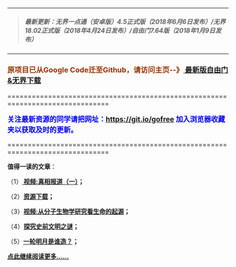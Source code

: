 ***
>##### 最新更新：无界一点通（安卓版）4.5正式版（2018年6月6日发布）/无界18.02正式版（2018年4月24日发布）/自由门7.64版（2018年1月9日发布）
***

<h3><font color="#993300"> 原项目已从Google Code迁至Github，请访问主页--》<a href="https://github.com/sglfree/freesky/wiki/%E8%87%AA%E7%94%B1%E9%97%A8%E6%9C%80%E6%96%B0%E7%89%88%E4%B8%8B%E8%BD%BD-%E6%97%A0%E7%95%8C%E6%B5%8F%E8%A7%88%E6%9C%80%E6%96%B0%E6%AD%A3%E5%BC%8F%E7%89%88%E4%B8%8B%E8%BD%BD-%E7%BF%BB%E5%A2%99%E8%BD%AF%E4%BB%B6%E4%B8%8B%E8%BD%BD" target="_blank"> 最新版自由门&无界下载</a></font></h3>
<p>===============================================================================</p>
<font color="blue" size="3"><strong>关注最新资源的同学请把网址：<font color="#993300"><a href="https://git.io/gofree" target="_blank">https://git.io/gofree</a> </font>加入浏览器收藏夹以获取及时的更新。</strong></font>
<p>===============================================================================</p>
<p><strong>值得一读的文章</strong>：</p>
<p>（1）<strong><a href="https://dg0pvnoqczte8.cloudfront.net/index.php?h=b1" target="_blank"> 视频:真相报道（一）</a>；</strong></p>
<p>（2）<strong><a href="https://dg0pvnoqczte8.cloudfront.net/index.php?h=a4" target="_blank">资源下载</a>；</strong></p>
<p>（3）<strong><a href="https://dg0pvnoqczte8.cloudfront.net/index.php?h=b3" target="_blank">视频:从分子生物学研究看生命的起源</a>；</strong></p>
<p>（4）<strong><a href="https://dg0pvnoqczte8.cloudfront.net/index.php?h=b4" target="_blank">探究史前文明之谜</a>；</strong></p>
<p>（5）<strong><a href="https://dg0pvnoqczte8.cloudfront.net/index.php?h=b6" target="_blank">一轮明月是谁造？</a>；</strong></p>
<p><strong><a href="https://dg0pvnoqczte8.cloudfront.net/index.php?h=b7" target="_blank">点此继续阅读更多……</a></strong></p>

